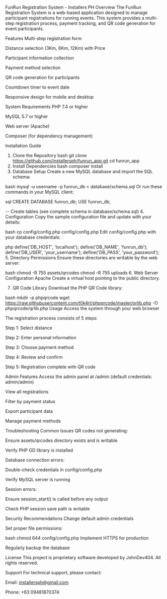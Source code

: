 FunRun Registration System - Installers PH
Overview
The FunRun Registration System is a web-based application designed to manage participant registrations for running events. This system provides a multi-step registration process, payment tracking, and QR code generation for event participants.

Features
Multi-step registration form

Distance selection (3Km, 6Km, 12Km) with Price

Participant information collection

Payment method selection

QR code generation for participants

Countdown timer to event date

Responsive design for mobile and desktop

System Requirements
PHP 7.4 or higher

MySQL 5.7 or higher

Web server (Apache)

Composer (for dependency management)

Installation Guide
1. Clone the Repository
bash
git clone https://github.com/installersph/funrun_app.git
cd funrun_app
2. Install Dependencies
bash
composer install
3. Database Setup
Create a new MySQL database and import the SQL schema:

bash
mysql -u username -p funrun_db < database/schema.sql
Or run these commands in your MySQL client:

sql
CREATE DATABASE funrun_db;
USE funrun_db;

-- Create tables (see complete schema in database/schema.sql)
4. Configuration
Copy the sample configuration file and update with your details:

bash
cp config/config.php config/config.php
Edit config/config.php with your database credentials:

php
define('DB_HOST', 'localhost');
define('DB_NAME', 'funrun_db');
define('DB_USER', 'your_username');
define('DB_PASS', 'your_password');
5. Directory Permissions
Ensure these directories are writable by the web server:

bash
chmod -R 755 assets/qrcodes
chmod -R 755 uploads
6. Web Server Configuration
Apache
Create a virtual host pointing to the public directory.


7. QR Code Library
Download the PHP QR Code library:

bash
mkdir -p phpqrcode
wget https://raw.githubusercontent.com/t0k4rt/phpqrcode/master/qrlib.php -O phpqrcode/qrlib.php
Usage
Access the system through your web browser

The registration process consists of 5 steps:

Step 1: Select distance

Step 2: Enter personal information

Step 3: Choose payment method

Step 4: Review and confirm

Step 5: Registration complete with QR code

Admin Features
Access the admin panel at /admin (default credentials: admin/admin)

View all registrations

Filter by payment status

Export participant data

Manage payment methods

Troubleshooting
Common Issues
QR codes not generating:

Ensure assets/qrcodes directory exists and is writable

Verify PHP GD library is installed

Database connection errors:

Double-check credentials in config/config.php

Verify MySQL server is running

Session errors:

Ensure session_start() is called before any output

Check PHP session save path is writable

Security Recommendations
Change default admin credentials

Set proper file permissions:

bash
chmod 644 config/config.php
Implement HTTPS for production

Regularly backup the database

License
This project is proprietary software developed by JohnDev404. All rights reserved.

Support
For technical support, please contact:

Email: installersph@gmail.com

Phone: +63 09481870374


